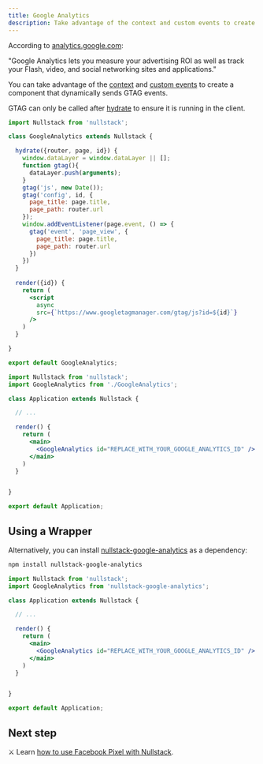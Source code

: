 ```yaml
---
title: Google Analytics
description: Take advantage of the context and custom events to create a component that dynamically sends GTAG events
---
```


According to [analytics.google.com](https://analytics.google.com):

"Google Analytics lets you measure your advertising ROI as well as track your Flash, video, and social networking sites and applications."

You can take advantage of the [context](/context) and [custom events](/context-page) to create a component that dynamically sends GTAG events.

GTAG can only be called after [hydrate](/full-stack-lifecycle) to ensure it is running in the client.

```jsx
import Nullstack from 'nullstack';

class GoogleAnalytics extends Nullstack {

  hydrate({router, page, id}) {
    window.dataLayer = window.dataLayer || [];
    function gtag(){
      dataLayer.push(arguments);
    }
    gtag('js', new Date());
    gtag('config', id, {
      page_title: page.title,
      page_path: router.url
    });
    window.addEventListener(page.event, () => {
      gtag('event', 'page_view', {
        page_title: page.title,
        page_path: router.url
      })
    })
  }
  
  render({id}) {
    return (
      <script 
        async
        src={`https://www.googletagmanager.com/gtag/js?id=${id}`}
      />
    )
  }

}

export default GoogleAnalytics;
```

```jsx
import Nullstack from 'nullstack';
import GoogleAnalytics from './GoogleAnalytics';

class Application extends Nullstack {

  // ...

  render() {
    return (
      <main>
        <GoogleAnalytics id="REPLACE_WITH_YOUR_GOOGLE_ANALYTICS_ID" />
      </main>
    )
  }


}

export default Application;
```

## Using a Wrapper

Alternatively, you can install [nullstack-google-analytics](https://github.com/Mortaro/nullstack-google-analytics) as a dependency:

```sh
npm install nullstack-google-analytics
```

```jsx
import Nullstack from 'nullstack';
import GoogleAnalytics from 'nullstack-google-analytics';

class Application extends Nullstack {

  // ...

  render() {
    return (
      <main>
        <GoogleAnalytics id="REPLACE_WITH_YOUR_GOOGLE_ANALYTICS_ID" />
      </main>
    )
  }


}

export default Application;
```

## Next step

⚔ Learn [how to use Facebook Pixel with Nullstack](/how-to-use-facebook-pixel-with-nullstack).